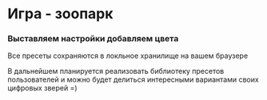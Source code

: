 # Игра - зоопарк

### Выставляем настройки добавляем цвета

Все пресеты сохраняются в локльное хранилище на вашем браузере

В дальнейшем планируется реализовать библиотеку пресетов пользователей и можно будет делиться интересными вариантами своих цифровых зверей =)
